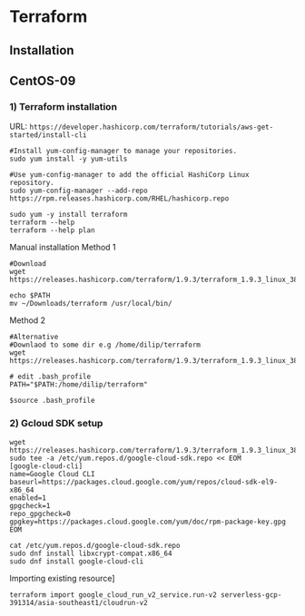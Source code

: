 # Terraform

## Installation
CentOS-09  
---------  
### 1) Terraform installation
URL: `https://developer.hashicorp.com/terraform/tutorials/aws-get-started/install-cli`

```
#Install yum-config-manager to manage your repositories.
sudo yum install -y yum-utils

#Use yum-config-manager to add the official HashiCorp Linux repository.
sudo yum-config-manager --add-repo https://rpm.releases.hashicorp.com/RHEL/hashicorp.repo

sudo yum -y install terraform
terraform --help
terraform --help plan
```

Manual installation
Method 1
```
#Download
wget https://releases.hashicorp.com/terraform/1.9.3/terraform_1.9.3_linux_386.zip

echo $PATH
mv ~/Downloads/terraform /usr/local/bin/
```
Method 2
```
#Alternative 
#Downlaod to some dir e.g /home/dilip/terraform
wget https://releases.hashicorp.com/terraform/1.9.3/terraform_1.9.3_linux_386.zip

# edit .bash_profile
PATH="$PATH:/home/dilip/terraform"

$source .bash_profile
```

### 2) Gcloud SDK setup
```
wget https://releases.hashicorp.com/terraform/1.9.3/terraform_1.9.3_linux_386.zip
sudo tee -a /etc/yum.repos.d/google-cloud-sdk.repo << EOM
[google-cloud-cli]
name=Google Cloud CLI
baseurl=https://packages.cloud.google.com/yum/repos/cloud-sdk-el9-x86_64
enabled=1
gpgcheck=1
repo_gpgcheck=0
gpgkey=https://packages.cloud.google.com/yum/doc/rpm-package-key.gpg
EOM

cat /etc/yum.repos.d/google-cloud-sdk.repo
sudo dnf install libxcrypt-compat.x86_64
sudo dnf install google-cloud-cli
```

Importing existing resource]
```
terraform import google_cloud_run_v2_service.run-v2 serverless-gcp-391314/asia-southeast1/cloudrun-v2
```